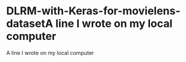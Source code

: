 # DLRM-with-Keras-for-movielens-datasetA line I wrote on my local computer
A line I wrote on my local computer
